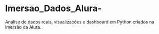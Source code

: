 # Imersao_Dados_Alura-
Análise de dados reais, visualizações e dashboard em Python criados na Imersão da Alura.
